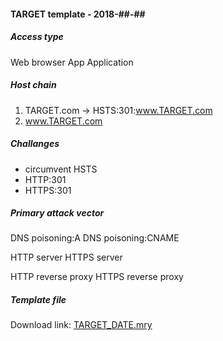 #### TARGET template - 2018-##-##

##### Access type
Web browser
App
Application

##### Host chain
  1. TARGET.com    &#8594;  HSTS:301:www.TARGET.com
  2. www.TARGET.com

##### Challanges
  * circumvent HSTS
  * HTTP:301
  * HTTPS:301
  
##### Primary attack vector

DNS poisoning:A
DNS poisoning:CNAME

HTTP server
HTTPS server

HTTP reverse proxy
HTTPS reverse proxy

##### Template file
Download link: [TARGET_DATE.mry](/templates/TARGET_DATE.mry)